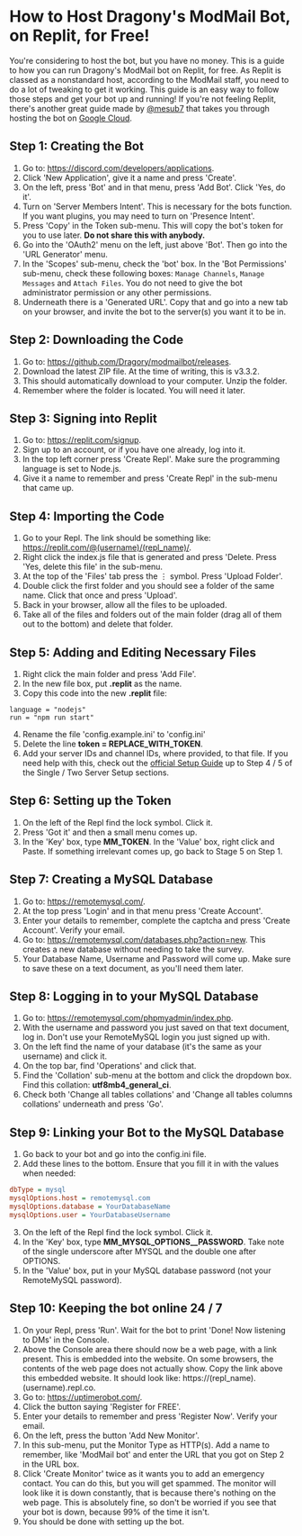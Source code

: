 # How to Host Dragony's ModMail Bot, on Replit, for Free!

You're considering to host the bot, but you have no money. This is a guide to how you can run Dragony's ModMail bot on Replit, for free. As Replit is classed as a nonstandard host, according to the ModMail staff, you need to do a lot of tweaking to get it working. This guide is an easy way to follow those steps and get your bot up and running! If you're not feeling Replit, there's another great guide made by [@mesub7](https://github.com/mesub7) that takes you through hosting the bot on [Google Cloud](https://github.com/Dragory/modmailbot-community-resources/blob/master/GCP%20Guide.md). 

## Step 1: Creating the Bot
1)	Go to: https://discord.com/developers/applications.
2)	Click 'New Application', give it a name and press 'Create'.
3)	On the left, press 'Bot' and in that menu, press 'Add Bot'. Click 'Yes, do it'.
4)	Turn on 'Server Members Intent'. This is necessary for the bots function. If you want plugins, you may need to turn on 'Presence Intent'.
5)	Press 'Copy' in the Token sub-menu. This will copy the bot's token for you to use later. **Do not share this with anybody.**
6)	Go into the 'OAuth2' menu on the left, just above 'Bot'. Then go into the 'URL Generator' menu.
7)	In the 'Scopes' sub-menu, check the 'bot' box. In the 'Bot Permissions' sub-menu, check these following boxes: `Manage Channels`, `Manage Messages` and `Attach Files`. You do not need to give the bot administrator permission or any other permissions.
8)	Underneath there is a 'Generated URL'. Copy that and go into a new tab on your browser, and invite the bot to the server(s) you want it to be in.

## Step 2: Downloading the Code
1)	Go to: https://github.com/Dragory/modmailbot/releases.
2)	Download the latest ZIP file. At the time of writing, this is v3.3.2.
3)	This should automatically download to your computer. Unzip the folder.
4)	Remember where the folder is located. You will need it later.

## Step 3: Signing into Replit
1)	Go to: https://replit.com/signup.
2)	Sign up to an account, or if you have one already, log into it.
3)	In the top left corner press 'Create Repl'. Make sure the programming language is set to Node.js.
4)	Give it a name to remember and press 'Create Repl' in the sub-menu that came up.

## Step 4: Importing the Code
1)	Go to your Repl. The link should be something like: https://replit.com/@(username)/(repl_name)/. 
2)	Right click the index.js file that is generated and press 'Delete. Press 'Yes, delete this file' in the sub-menu.
3)	At the top of the 'Files' tab press the ⋮ symbol. Press 'Upload Folder'.
4)	Double click the first folder and you should see a folder of the same name. Click that once and press 'Upload'.
5)	Back in your browser, allow all the files to be uploaded.
6)	Take all of the files and folders out of the main folder (drag all of them out to the bottom) and delete that folder.

## Step 5: Adding and Editing Necessary Files
1)	Right click the main folder and press 'Add File'.
2)	In the new file box, put **.replit** as the name.
3)	Copy this code into the new **.replit** file:
```
language = "nodejs"
run = "npm run start"
```
4)	Rename the file 'config.example.ini' to 'config.ini'
5)	Delete the line **token = REPLACE_WITH_TOKEN**. 
6)	Add your server IDs and channel IDs, where provided, to that file. If you need help with this, check out the [official Setup Guide](https://github.com/Dragory/modmailbot/blob/master/docs/setup.md) up to Step 4 / 5 of the Single / Two Server Setup sections.

## Step 6: Setting up the Token
1)	On the left of the Repl find the lock symbol. Click it.
2)	Press 'Got it' and then a small menu comes up.
3)	In the 'Key' box, type **MM_TOKEN**. In the 'Value' box, right click and Paste. If something irrelevant comes up, go back to Stage 5 on Step 1.

## Step 7: Creating a MySQL Database
1)	Go to: https://remotemysql.com/.
2)	At the top press 'Login' and in that menu press 'Create Account'.
3)	Enter your details to remember, complete the captcha and press 'Create Account'. Verify your email.
4)	Go to: https://remotemysql.com/databases.php?action=new. This creates a new database without needing to take the survey.
6)	Your Database Name, Username and Password will come up. Make sure to save these on a text document, as you'll need them later.

## Step 8: Logging in to your MySQL Database
1)	Go to: https://remotemysql.com/phpmyadmin/index.php.
2)	With the username and password you just saved on that text document, log in. Don't use your RemoteMySQL login you just signed up with. 
3)	On the left find the name of your database (it's the same as your username) and click it.
4)	On the top bar, find 'Operations' and click that. 
5)	Find the 'Collation' sub-menu at the bottom and click the dropdown box. Find this collation: **utf8mb4_general_ci**. 
6)	Check both 'Change all tables collations' and 'Change all tables columns collations' underneath and press 'Go'.

## Step 9: Linking your Bot to the MySQL Database
1)	Go back to your bot and go into the config.ini file.
2)	Add these lines to the bottom. Ensure that you fill it in with the values when needed:
```ini
dbType = mysql
mysqlOptions.host = remotemysql.com
mysqlOptions.database = YourDatabaseName
mysqlOptions.user = YourDatabaseUsername
```
3)	On the left of the Repl find the lock symbol. Click it.
4)	In the 'Key' box, type **MM_MYSQL_OPTIONS__PASSWORD**. Take note of the single underscore after MYSQL and the double one after OPTIONS.
5)	In the 'Value' box, put in your MySQL database password (not your RemoteMySQL password). 

## Step 10: Keeping the bot online 24 / 7
1)	On your Repl, press 'Run'. Wait for the bot to print 'Done! Now listening to DMs' in the Console.
2)	Above the Console area there should now be a web page, with a link present. This is embedded into the website. On some browsers, the contents of the web page does not actually show. Copy the link above this embedded website. It should look like: https://(repl_name).(username).repl.co.
3)	Go to: https://uptimerobot.com/.
4)	Click the button saying 'Register for FREE'.
5)	Enter your details to remember and press 'Register Now'. Verify your email.
6)	On the left, press the button 'Add New Monitor'.
7)	In this sub-menu, put the Monitor Type as HTTP(s). Add a name to remember, like 'ModMail bot' and enter the URL that you got on Step 2 in the URL box.
8)	Click 'Create Monitor' twice as it wants you to add an emergency contact. You can do this, but you will get spammed. The monitor will look like it is down constantly, that is because there's nothing on the web page. This is absolutely fine, so don't be worried if you see that your bot is down, because 99% of the time it isn't.
9)	You should be done with setting up the bot.

